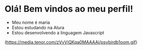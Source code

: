 # Olá! Bem vindos ao meu perfil! 
- Meu nome é maria
- Estou estudando na Alura
- Estou desenvolvendo a linguagem Javascript

(https://media.tenor.com/zVvViQKqa0MAAAAj/psybirdb1oom.gif)
